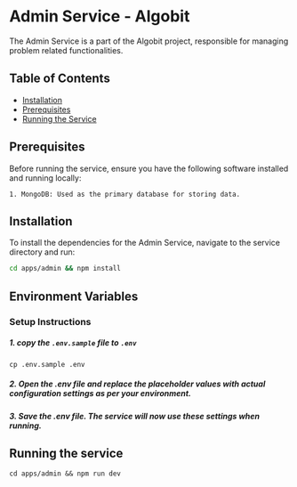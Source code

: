 # Admin Service - Algobit

The Admin Service is a part of the Algobit project, responsible for managing problem related functionalities.



## Table of Contents
- [Installation](#installation)
- [Prerequisites](#prerequisites)
- [Running the Service](#running-the-service)


## Prerequisites
Before running the service, ensure you have the following software installed and running locally:

    1. MongoDB: Used as the primary database for storing data.

## Installation

To install the dependencies for the Admin Service, navigate to the service directory and run:

```bash
cd apps/admin && npm install
```
## Environment Variables

### Setup Instructions
##### 1. copy the `.env.sample` file to `.env`

```
cp .env.sample .env
```
##### 2. Open the .env file and replace the placeholder values with actual configuration settings as per your environment.
##### 3. Save the .env file. The service will now use these settings when running.

## Running the service
```
cd apps/admin && npm run dev
```